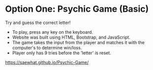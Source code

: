 # Option One: Psychic Game (Basic)
Try and guess the correct letter!

* To play, press any key on the keyboard.
* Website was built using HTML, Bootstrap, and JavaScript.
* The game takes the input from the player and matches it with the computer's to determine win/loss.
* Player only has 9 tries before the 'letter' is reset.

https://saewhat.github.io/Psychic-Game/


